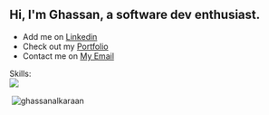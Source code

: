 <h2 align="left">Hi, I'm Ghassan, a software dev enthusiast.</h1>

- Add me on [Linkedin](https://www.linkedin.com/in/ghassan-alkaraan)
- Check out my [Portfolio](https://ghass.dev)
- Contact me on [My Email](mailto:ghass.karaan@gmail.com)

Skills:<br>
<a href="https://skillicons.dev">
  <img src="https://skillicons.dev/icons?i=flutter,dart,react,vue,js,html,css,nodejs,express,postgres,mysql,mongodb,firebase,vscode,postman" />
</a>

<!--<h3 align="left">My Github stats:</h3>
<p><img align="left" src="https://github-readme-stats.vercel.app/api/top-langs?langs_count=4&username=ghassanalkaraan&show_icons=true&title_color=3382ed&text_color=ffffff&icon_color=0891b2&bg_color=171717&hide_border=true&locale=en&layout=compact" alt="ghassanalkaraan" /></p> -->

<p>&nbsp;<img align="center" src="https://github-readme-stats.vercel.app/api?hide_title=true&username=ghassanalkaraan&hide=issues,contribs&title_color=3382ed&text_color=ffffff&icon_color=0891b2&bg_color=171717&hide_border=true&count_private=true&langs_count=4&show_icons=true&locale=en" alt="ghassanalkaraan" /></p>
<br>
